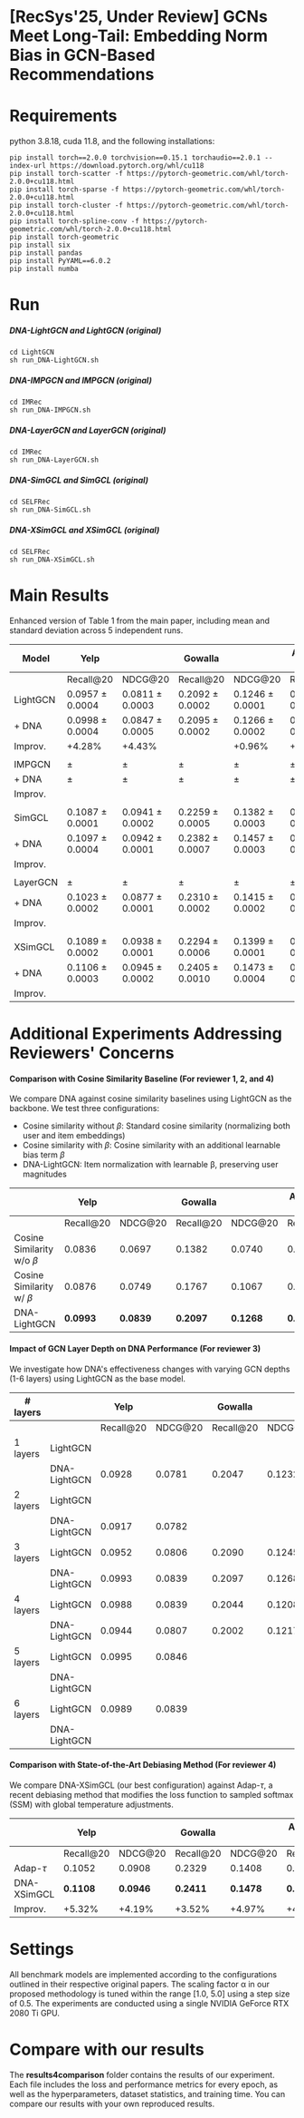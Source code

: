 # [RecSys'25, Under Review] GCNs Meet Long-Tail: Embedding Norm Bias in GCN-Based Recommendations

# Requirements
python 3.8.18, cuda 11.8, and the following installations:
```
pip install torch==2.0.0 torchvision==0.15.1 torchaudio==2.0.1 --index-url https://download.pytorch.org/whl/cu118
pip install torch-scatter -f https://pytorch-geometric.com/whl/torch-2.0.0+cu118.html
pip install torch-sparse -f https://pytorch-geometric.com/whl/torch-2.0.0+cu118.html
pip install torch-cluster -f https://pytorch-geometric.com/whl/torch-2.0.0+cu118.html
pip install torch-spline-conv -f https://pytorch-geometric.com/whl/torch-2.0.0+cu118.html
pip install torch-geometric
pip install six
pip install pandas
pip install PyYAML==6.0.2
pip install numba
```

# Run

##### DNA-LightGCN and LightGCN (original)
```
cd LightGCN
sh run_DNA-LightGCN.sh
```

##### DNA-IMPGCN and IMPGCN (original)
```
cd IMRec
sh run_DNA-IMPGCN.sh
```

##### DNA-LayerGCN and LayerGCN (original)
```
cd IMRec
sh run_DNA-LayerGCN.sh
```

##### DNA-SimGCL and SimGCL (original)
```
cd SELFRec
sh run_DNA-SimGCL.sh
```

##### DNA-XSimGCL and XSimGCL (original)
```
cd SELFRec
sh run_DNA-XSimGCL.sh
```

# Main Results
Enhanced version of Table 1 from the main paper, including mean and standard deviation across 5 independent runs.

| Model         | Yelp         |                | Gowalla      |                | Amazon-CD    |                |
|---------------|--------------|----------------|--------------|----------------|--------------|----------------|
|               | Recall@20    | NDCG@20        | Recall@20    | NDCG@20        | Recall@20    | NDCG@20        |
| LightGCN      | 0.0957 ± 0.0004      | 0.0811 ± 0.0003    | 0.2092 ± 0.0002     | 0.1246 ± 0.0001   | 0.1475 ± 0.0009        | 0.0925 ± 0.0006      |
| + DNA         | 0.0998 ± 0.0004      | 0.0847 ± 0.0005    | 0.2095 ± 0.0002     | 0.1266 ± 0.0002   | 0.1526 ± 0.0007        | 0.0980 ± 0.0005      |
| Improv.       | +4.28%               | +4.43%             |                | +0.96%             | +3.46%                 | +5.95%               |
||||
| IMPGCN        | ±                    | ±                  | ±                    | ±                  | ±                      | ±                    |
| + DNA         | ±                    | ±                  | ±                    | ±                  | ±                      | ±                    |
| Improv.       |                      |                    |                      |                    |                        |                      |
||||
| SimGCL        | 0.1087 ± 0.0001                   | 0.0941 ± 0.0002                 | 0.2259 ± 0.0005                   | 0.1382 ± 0.0003                 | 0.1576 ± 0.0006                     | 0.1007 ± 0.0000                   |
| + DNA         | 0.1097 ± 0.0004                   | 0.0942 ± 0.0001                 | 0.2382 ± 0.0007                   | 0.1457 ± 0.0003                 | 0.1700 ± 0.0005                     | 0.1115 ± 0.0003                   |
| Improv.       |                      |                    |                      |                    |                        |                      |
||||
| LayerGCN      | ±                    | ±                  | ±                    | ±                  | ±                      | ±                    |
| + DNA         | 0.1023 ± 0.0002      | 0.0877 ± 0.0001    | 0.2310 ± 0.0002      | 0.1415 ± 0.0002    | 0.1536 ± 0.0001        | 0.1001 ± 0.0001      |
| Improv.       |                      |                    |                      |                    |                        |                      |
||||
| XSimGCL       | 0.1089 ± 0.0002                   | 0.0938 ± 0.0001                 | 0.2294 ± 0.0006                   | 0.1399 ± 0.0001                 | 0.1579 ± 0.0004                     | 0.1008 ± 0.0004                   |
| + DNA         | 0.1106 ± 0.0003                   | 0.0945 ± 0.0002                 | 0.2405 ± 0.0010                   | 0.1473 ± 0.0004                 | 0.1698 ± 0.0007                     | 0.1121 ± 0.0004                   |
| Improv.       |                      |                    |                      |                    |                        |                      |

# Additional Experiments Addressing Reviewers' Concerns

#### Comparison with Cosine Similarity Baseline (For reviewer 1, 2, and 4)
We compare DNA against cosine similarity baselines using LightGCN as the backbone. We test three configurations:
- Cosine similarity without $\beta$: Standard cosine similarity (normalizing both user and item embeddings)
- Cosine similarity with $\beta$: Cosine similarity with an additional learnable bias term $\beta$
- DNA-LightGCN: Item normalization with learnable β, preserving user magnitudes

|  | Yelp || Gowalla || Amazon-CD ||
|-|-|-|-|-|-|-|
|               | Recall@20    | NDCG@20        | Recall@20    | NDCG@20        | Recall@20    | NDCG@20        |
|Cosine Similarity w/o $\beta$ |0.0836|0.0697|0.1382|0.0740|0.1353|0.0836|
|Cosine Similarity w/ $\beta$ |0.0876|0.0749|0.1767|0.1067|0.1377|0.0869|
|DNA-LightGCN|**0.0993**|**0.0839**|**0.2097**|**0.1268**|**0.1535**|**0.0989**|

#### Impact of GCN Layer Depth on DNA Performance (For reviewer 3)
We investigate how DNA's effectiveness changes with varying GCN depths (1-6 layers) using LightGCN as the base model.

|# layers|| Yelp || Gowalla || Amazon-CD ||
|-|-|-|-|-|-|-|-|
|             |  | Recall@20    | NDCG@20        | Recall@20    | NDCG@20        | Recall@20    | NDCG@20        |
|1 layers|LightGCN |||||||
||DNA-LightGCN|0.0928|0.0781|0.2047|0.1232|0.1412|0.0900|
|2 layers|LightGCN |||||0.1428|0.0895|
||DNA-LightGCN|0.0917|0.0782|||0.1422|0.0912|
|3 layers|LightGCN |0.0952|0.0806|0.2090|0.1245|0.1471|0.0920|
||DNA-LightGCN|0.0993|0.0839|0.2097|0.1268|0.1535|0.0989|
|4 layers|LightGCN |0.0988|0.0839|0.2044|0.1208|0.1516|0.0951|
||DNA-LightGCN|0.0944|0.0807|0.2002|0.1217|0.1466|0.0939|
|5 layers|LightGCN |0.0995|0.0846|||0.1518|0.0949|
||DNA-LightGCN|||||0.1570|0.1005|
|6 layers|LightGCN |0.0989|0.0839|||0.1509|0.0934|
||DNA-LightGCN|||||0.1486|0.0948|

#### Comparison with State-of-the-Art Debiasing Method (For reviewer 4)
We compare DNA-XSimGCL (our best configuration) against Adap-$\tau$, a recent debiasing method that modifies the loss function to sampled softmax (SSM) with global temperature adjustments.

|  | Yelp || Gowalla || Amazon-CD ||
|-|-|-|-|-|-|-|
|               | Recall@20    | NDCG@20        | Recall@20    | NDCG@20        | Recall@20    | NDCG@20        |
|Adap-$\tau$ |0.1052|0.0908|0.2329|0.1408|0.1632|0.1045|
|DNA-XSimGCL|**0.1108**|**0.0946**|**0.2411**|**0.1478**|**0.1698**|**0.1122**|
|Improv.|+5.32%|+4.19%|+3.52%|+4.97%|+4.04%|+7.37%|


# Settings
All benchmark models are implemented according to the configurations outlined in their respective original papers. The scaling factor α in our proposed methodology is tuned within the range [1.0, 5.0] using a step size of 0.5. The experiments are conducted using a single NVIDIA GeForce RTX 2080 Ti GPU.

# Compare with our results
The **results4comparison** folder contains the results of our experiment. Each file includes the loss and performance metrics for every epoch, as well as the hyperparameters, dataset statistics, and training time. You can compare our results with your own reproduced results.





<script type="text/javascript" src="http://cdn.mathjax.org/mathjax/latest/MathJax.js?config=TeX-AMS-MML_HTMLorMML"></script>
<script type="text/x-mathjax-config">
  MathJax.Hub.Config({
    tex2jax: {inlineMath: [['$', '$']]},
    messageStyle: "none",
    "HTML-CSS": { availableFonts: "TeX", preferredFont: "TeX" },
  });
</script>
